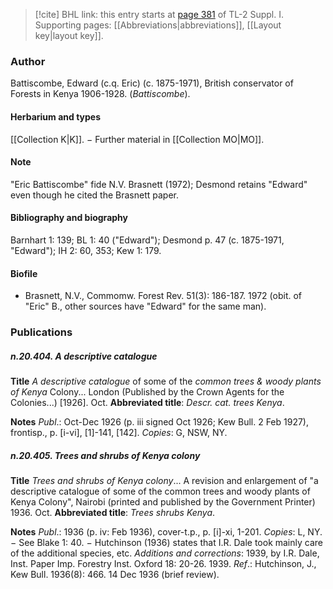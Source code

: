> [!cite] BHL link: this entry starts at [page 381](https://www.biodiversitylibrary.org/item/103858#page/393/mode/1up) of TL-2 Suppl. I.
> Supporting pages: [[Abbreviations|abbreviations]], [[Layout key|layout key]].

### Author

Battiscombe, Edward (c.q. Eric) (c. 1875-1971), British conservator of Forests in Kenya 1906-1928. (*Battiscombe*).

#### Herbarium and types

[[Collection K|K]]. − Further material in [[Collection MO|MO]].

#### Note

"Eric Battiscombe" fide N.V. Brasnett (1972); Desmond retains "Edward" even though he cited the Brasnett paper.

#### Bibliography and biography

Barnhart 1: 139; BL 1: 40 ("Edward"); Desmond p. 47 (c. 1875-1971, "Edward"); IH 2: 60, 353; Kew 1: 179.

#### Biofile

- Brasnett, N.V., Commomw. Forest Rev. 51(3): 186-187. 1972 (obit. of "Eric" B., other sources have "Edward" for the same man).

### Publications

##### n.20.404. A descriptive catalogue

**Title**
*A descriptive catalogue* of some of the *common trees & woody plants of Kenya* Colony... London (Published by the Crown Agents for the Colonies...) \[1926\]. Oct.
**Abbreviated title**: *Descr. cat. trees Kenya*.

**Notes**
*Publ*.: Oct-Dec 1926 (p. iii signed Oct 1926; Kew Bull. 2 Feb 1927), frontisp., p. \[i-vi\], \[1\]-141, \[142\]. *Copies*: G, NSW, NY.

##### n.20.405. Trees and shrubs of Kenya colony

**Title**
*Trees and shrubs of Kenya colony*... A revision and enlargement of "a descriptive catalogue of some of the common trees and woody plants of Kenya Colony", Nairobi (printed and published by the Government Printer) 1936. Oct.
**Abbreviated title**: *Trees shrubs Kenya*.

**Notes**
*Publ*.: 1936 (p. iv: Feb 1936), cover-t.p., p. \[i\]-xi, 1-201. *Copies*: L, NY. − See Blake 1: 40. − Hutchinson (1936) states that I.R. Dale took mainly care of the additional species, etc.
*Additions and corrections*: 1939, by I.R. Dale, Inst. Paper Imp. Forestry Inst. Oxford 18: 20-26. 1939.
*Ref*.: Hutchinson, J., Kew Bull. 1936(8): 466. 14 Dec 1936 (brief review).

